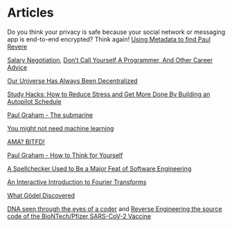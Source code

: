 # Articles

Do you think your privacy is safe because your social network or messaging app is end-to-end encrypted? Think again!
[Using Metadata to find Paul Revere](https://kieranhealy.org/blog/archives/2013/06/09/using-metadata-to-find-paul-revere/)

[Salary Negotiation](https://www.kalzumeus.com/2012/01/23/salary-negotiation/), [Don’t Call Yourself A Programmer, And Other Career Advice](https://www.kalzumeus.com/2011/10/28/dont-call-yourself-a-programmer/)

[Our Universe Has Always Been Decentralized](https://tomer-afek-spacemesh.medium.com/our-universe-has-always-been-decentralized-56ceba1e4a89)

[Study Hacks: How to Reduce Stress and Get More Done By Building an Autopilot Schedule](https://www.calnewport.com/blog/2008/04/07/monday-master-class-how-to-reduce-stress-and-get-more-done-by-building-an-autopilot-schedule/)

[Paul Graham - The submarine](http://www.paulgraham.com/submarine.html)

[You might not need machine learning](https://nullprogram.com/blog/2020/11/24/)

[AMA? BITFD!](https://www.epsilontheory.com/ama-bitfd/)

[Paul Graham - How to Think for Yourself](http://paulgraham.com/think.html)

[A Spellchecker Used to Be a Major Feat of Software Engineering](https://prog21.dadgum.com/29.html)

[An Interactive Introduction to Fourier Transforms](http://www.jezzamon.com/fourier/index.html)

[What Gödel Discovered](https://stopa.io/post/269)

[DNA seen through the eyes of a coder](https://berthub.eu/amazing-dna/) and [Reverse Engineering the source code of the BioNTech/Pfizer SARS-CoV-2 Vaccine](https://berthub.eu/articles/posts/reverse-engineering-source-code-of-the-biontech-pfizer-vaccine/)
